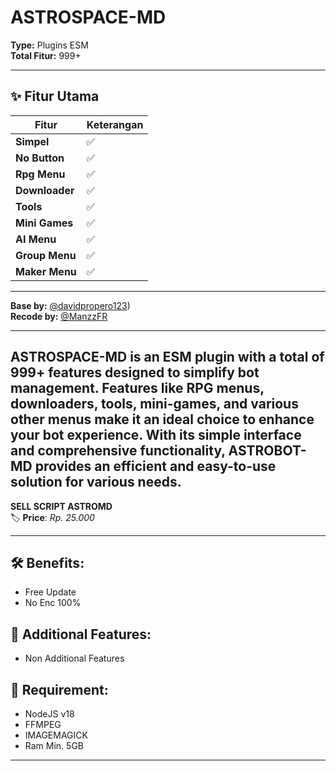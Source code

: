 # ASTROSPACE-MD

**Type:** Plugins ESM  
**Total Fitur:** 999+  

---

## ✨ Fitur Utama  
| **Fitur**       | **Keterangan** |
|------------------|----------------|
| **Simpel**      | ✅              |
| **No Button**   | ✅              |
| **Rpg Menu**    | ✅              |
| **Downloader**  | ✅              |
| **Tools**       | ✅              |
| **Mini Games**  | ✅              |
| **AI Menu**     | ✅              |
| **Group Menu**  | ✅              |
| **Maker Menu**  | ✅              |

---

**Base by:** [@davidpropero123](https://github.com/davidprospero123))  
**Recode by:** [@ManzzFR](https://github.com/ManzzFR)  

---

**ASTROSPACE-MD** is an ESM plugin with a total of 999+ features designed to simplify bot management. Features like RPG menus, downloaders, tools, mini-games, and various other menus make it an ideal choice to enhance your bot experience. With its simple interface and comprehensive functionality, ASTROBOT-MD provides an efficient and easy-to-use solution for various needs.
---------

**SELL SCRIPT ASTROMD**  
🏷️ **Price**: *Rp. 25.000*

---

## 🛠️ **Benefits**:
- Free Update
- No Enc 100%

## 🔧 **Additional Features**:
- Non Additional Features

## 📝 **Requirement**:
- NodeJS v18
- FFMPEG
- IMAGEMAGICK
- Ram Min. 5GB

---
